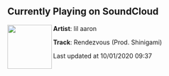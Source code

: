 ## Currently Playing on SoundCloud

[<img align="left" width="100" src="https://i1.sndcdn.com/artworks-000265992950-izjzxh-t50x50.jpg">](https://soundcloud.com/lilaaron911/rendezvous-prod-shinigami?in=lilaaron911/sets/boyfriendz-smrtdeath-x-lil-aaron-x-lil-lotus)

**Artist**: lil aaron 

**Track**: Rendezvous (Prod. Shinigami)

Last updated at 10/01/2020 09:37

